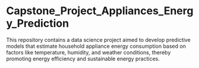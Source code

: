# Capstone_Project_Appliances_Energy_Prediction
This repository contains a data science project aimed to develop predictive models that estimate household appliance energy consumption based on factors like temperature, humidity, and weather conditions, thereby promoting energy efficiency and sustainable energy practices.
